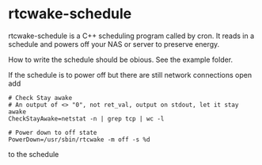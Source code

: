 # rtcwake-schedule

rtcwake-schedule is a C++ scheduling program called by cron. It reads in a schedule and
powers off your NAS or server to preserve energy.

How to write the schedule should be obious. See the example folder. 

If the schedule is to power off but there are still network connections open add

~~~~~
# Check Stay awake
# An output of <> "0", not ret_val, output on stdout, let it stay awake
CheckStayAwake=netstat -n | grep tcp | wc -l

# Power down to off state
PowerDown=/usr/sbin/rtcwake -m off -s %d
~~~~~

to the schedule

